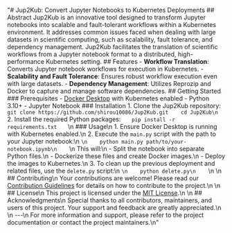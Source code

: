 "# Jup2Kub: Convert Jupyter Notebooks to Kubernetes Deployments ## Abstract Jup2Kub is an innovative tool designed to transform Jupyter notebooks into scalable and fault-tolerant workflows within a Kubernetes environment. It addresses common issues faced when dealing with large datasets in scientific computing, such as scalability, fault tolerance, and dependency management. Jup2Kub facilitates the translation of scientific workflows from a Jupyter notebook format to a distributed, high-performance Kubernetes setting.  ## Features - **Workflow Translation**: Converts Jupyter notebook workflows for execution in Kubernetes. - **Scalability and Fault Tolerance**: Ensures robust workflow execution even with large datasets. - **Dependency Management**: Utilizes Reprozip and Docker to capture and manage software dependencies.  ## Getting Started  ### Prerequisites - [Docker Desktop](https://www.docker.com/products/docker-desktop) with Kubernetes enabled - Python 3.10+ - Jupyter Notebook ### Installation 1. Clone the Jup2Kub repository:    ```    git clone https://github.com/shirou10086/Jup2Kub.git    cd Jup2Kub\n    ``` 2. Install the required Python packages:    ```    pip install -r requirements.txt    ``` \n ### Usage\n 1. Ensure Docker Desktop is running with Kubernetes enabled.\n 2. Execute the `main.py` script with the path to your Jupyter notebook:\n    ```\n    python main.py path/to/your-notebook.ipynb\n    ```\n    This will:\n    - Split the notebook into separate Python files.\n    - Dockerize these files and create Docker images.\n    - Deploy the images to Kubernetes.\n 3. To clean up the previous deployment and related files, use the `delete.py` script:\n    ```\n    python delete.py\n    ```\n \n ## Contributing\n Your contributions are welcome! Please read our [Contribution Guidelines](CONTRIBUTING.md) for details on how to contribute to the project.\n \n ## License\n This project is licensed under the [MIT License](LICENSE).\n \n ## Acknowledgments\n Special thanks to all contributors, maintainers, and users of this project. Your support and feedback are greatly appreciated.\n \n ---\n For more information and support, please refer to the project documentation or contact the project maintainers.\n" 
